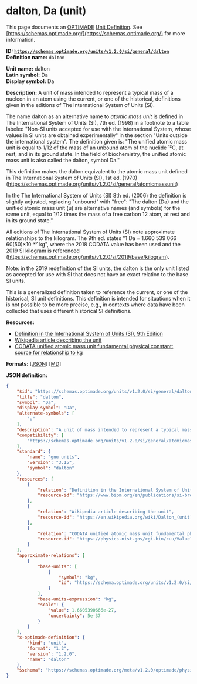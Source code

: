 # dalton, Da (unit)
This page documents an [OPTIMADE](https://www.optimade.org/) [Unit Definition](https://schemas.optimade.org/#definitions). See [https://schemas.optimade.org/](https://schemas.optimade.org/) for more information.

**ID: [`https://schemas.optimade.org/units/v1.2.0/si/general/dalton`](https://schemas.optimade.org/units/v1.2.0/si/general/dalton)**  
**Definition name:** `dalton`

**Unit name:** dalton  
**Latin symbol:** Da  
**Display symbol:** Da  
  
**Description:** A unit of mass intended to represent a typical mass of a nucleon in an atom using the current, or one of the historical, definitions given in the editions of The International System of Units (SI).

The name dalton as an alternative name to *atomic mass unit* is defined in The International System of Units (SI), 7th ed. (1998) in a footnote to a table labeled "Non-SI units accepted for use with the International System, whose values in SI units are obtained experimentally" in the section "Units outside the international system".
The definition given is: "The unified atomic mass unit is equal to 1/12 of the mass of an unbound atom of the nuclide ¹²C, at rest, and in its ground state. In the field of biochemistry, the unified atomic mass unit is also called the dalton, symbol Da."

This definition makes the dalton equivalent to the atomic mass unit defined in The International System of Units (SI), 1st ed. (1970) (https://schemas.optimade.org/units/v1.2.0/si/general/atomicmassunit)

In the The International System of Units (SI) 8th ed. (2006) the definition is slightly adjusted, replacing "unbound" with "free": "The dalton (Da) and the unified atomic mass unit (u) are alternative names (and symbols) for the same unit, equal to 1/12 times the mass of a free carbon 12 atom, at rest and in its ground state."

All editions of The International System of Units (SI) note approximate relationships to the kilogram.
The 9th ed. states "1 Da = 1.660 539 066 60(50)×10⁻²⁷ kg", where the 2018 CODATA value has been used and the 2019 SI kilogram is referenced (https://schemas.optimade.org/units/v1.2.0/si/2019/base/kilogram).

Note: in the 2019 redefinition of the SI units, the dalton is the only unit listed as accepted for use with SI that does not have an exact relation to the base SI units.

This is a generalized definition taken to reference the current, or one of the historical, SI unit definitions.
This definition is intended for situations when it is not possible to be more precise, e.g., in contexts where data have been collected that uses different historical SI definitions.

**Resources:**

- [Definition in the International System of Units (SI), 9th Edition](https://www.bipm.org/en/publications/si-brochure)
- [Wikipedia article describing the unit](https://en.wikipedia.org/wiki/Dalton_(unit))
- [CODATA unified atomic mass unit fundamental physical constant: source for relationship to kg](https://physics.nist.gov/cgi-bin/cuu/Value?ukg)


**Formats:** [[JSON](dalton.json)] [[MD](dalton.md)]

**JSON definition:**

``` json
{
    "$id": "https://schemas.optimade.org/units/v1.2.0/si/general/dalton",
    "title": "dalton",
    "symbol": "Da",
    "display-symbol": "Da",
    "alternate-symbols": [
        "u"
    ],
    "description": "A unit of mass intended to represent a typical mass of a nucleon in an atom using the current, or one of the historical, definitions given in the editions of The International System of Units (SI).\n\nThe name dalton as an alternative name to *atomic mass unit* is defined in The International System of Units (SI), 7th ed. (1998) in a footnote to a table labeled \"Non-SI units accepted for use with the International System, whose values in SI units are obtained experimentally\" in the section \"Units outside the international system\".\nThe definition given is: \"The unified atomic mass unit is equal to 1/12 of the mass of an unbound atom of the nuclide \u00b9\u00b2C, at rest, and in its ground state. In the field of biochemistry, the unified atomic mass unit is also called the dalton, symbol Da.\"\n\nThis definition makes the dalton equivalent to the atomic mass unit defined in The International System of Units (SI), 1st ed. (1970) (https://schemas.optimade.org/units/v1.2.0/si/general/atomicmassunit)\n\nIn the The International System of Units (SI) 8th ed. (2006) the definition is slightly adjusted, replacing \"unbound\" with \"free\": \"The dalton (Da) and the unified atomic mass unit (u) are alternative names (and symbols) for the same unit, equal to 1/12 times the mass of a free carbon 12 atom, at rest and in its ground state.\"\n\nAll editions of The International System of Units (SI) note approximate relationships to the kilogram.\nThe 9th ed. states \"1 Da = 1.660 539 066 60(50)\u00d710\u207b\u00b2\u2077 kg\", where the 2018 CODATA value has been used and the 2019 SI kilogram is referenced (https://schemas.optimade.org/units/v1.2.0/si/2019/base/kilogram).\n\nNote: in the 2019 redefinition of the SI units, the dalton is the only unit listed as accepted for use with SI that does not have an exact relation to the base SI units.\n\nThis is a generalized definition taken to reference the current, or one of the historical, SI unit definitions.\nThis definition is intended for situations when it is not possible to be more precise, e.g., in contexts where data have been collected that uses different historical SI definitions.",
    "compatibility": [
        "https://schemas.optimade.org/units/v1.2.0/si/general/atomicmassunit"
    ],
    "standard": {
        "name": "gnu units",
        "version": "3.15",
        "symbol": "dalton"
    },
    "resources": [
        {
            "relation": "Definition in the International System of Units (SI), 9th Edition",
            "resource-id": "https://www.bipm.org/en/publications/si-brochure"
        },
        {
            "relation": "Wikipedia article describing the unit",
            "resource-id": "https://en.wikipedia.org/wiki/Dalton_(unit)"
        },
        {
            "relation": "CODATA unified atomic mass unit fundamental physical constant: source for relationship to kg",
            "resource-id": "https://physics.nist.gov/cgi-bin/cuu/Value?ukg"
        }
    ],
    "approximate-relations": [
        {
            "base-units": [
                {
                    "symbol": "kg",
                    "id": "https://schema.optimade.org/units/v1.2.0/si/general/kilogram"
                }
            ],
            "base-units-expression": "kg",
            "scale": {
                "value": 1.6605390666e-27,
                "uncertainty": 5e-37
            }
        }
    ],
    "x-optimade-definition": {
        "kind": "unit",
        "format": "1.2",
        "version": "1.2.0",
        "name": "dalton"
    },
    "$schema": "https://schemas.optimade.org/meta/v1.2.0/optimade/physical_unit_definition.md"
}
```